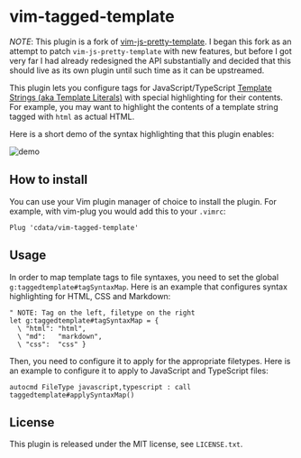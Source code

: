 # vim-tagged-template

*NOTE*: This plugin is a fork of
[vim-js-pretty-template](https://github.com/Quramy/vim-js-pretty-template).
I began this fork as an attempt to patch `vim-js-pretty-template` with new
features, but before I got very far I had already redesigned the API
substantially and decided that this should live as its own plugin until such
time as it can be upstreamed.

This plugin lets you configure tags for JavaScript/TypeScript
[Template Strings (aka Template Literals)](http://tc39wiki.calculist.org/es6/template-strings/)
with special highlighting for their contents. For example, you may want to
highlight the contents of a template string tagged with `html` as actual HTML.

Here is a short demo of the syntax highlighting that this plugin enables:

![demo](taggedtemplate.gif)

## How to install

You can use your Vim plugin manager of choice to install the plugin. For
example, with vim-plug you would add this to your `.vimrc`:

```vim
Plug 'cdata/vim-tagged-template'
```

## Usage

In order to map template tags to file syntaxes, you need to set the global
`g:taggedtemplate#tagSyntaxMap`. Here is an example that configures syntax
highlighting for HTML, CSS and Markdown:

```vim
" NOTE: Tag on the left, filetype on the right
let g:taggedtemplate#tagSyntaxMap = {
  \ "html": "html",
  \ "md":   "markdown",
  \ "css":  "css" }
```

Then, you need to configure it to apply for the appropriate filetypes. Here
is an example to configure it to apply to JavaScript and TypeScript files:

```vim
autocmd FileType javascript,typescript : call taggedtemplate#applySyntaxMap()
```

## License
This plugin is released under the MIT license, see `LICENSE.txt`.

